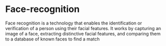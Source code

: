# Face-recognition
Face recognition is a technology that enables the identification or verification of a person using their facial features. It works by capturing an image of a face, extracting distinctive facial features, and comparing them to a database of known faces to find a match
